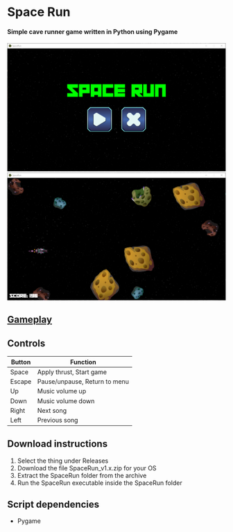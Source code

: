 
# Space Run

#### Simple cave runner game written in Python using Pygame

![Menu](media/menu.png?raw=true)
![Game](media/game.png?raw=true)

## [Gameplay](https://youtu.be/1EnHiAPRfx0)


## Controls

| Button | Function                      |
|--------|-------------------------------|
| Space  | Apply thrust, Start game      |
| Escape | Pause/unpause, Return to menu |
| Up     | Music volume up               |
| Down   | Music volume down             |
| Right  | Next song                     |
| Left   | Previous song                 |


## Download instructions

1. Select the thing under Releases
2. Download the file SpaceRun_v1.x.zip for your OS
3. Extract the SpaceRun folder from the archive
4. Run the SpaceRun executable inside the SpaceRun folder

## Script dependencies

* Pygame
